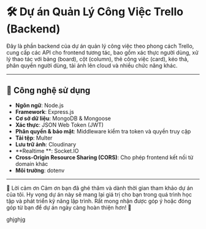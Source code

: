 # 🛠️ Dự án Quản Lý Công Việc Trello (Backend)

Đây là phần backend của dự án quản lý công việc theo phong cách Trello, cung cấp các API cho frontend tương tác, bao gồm xác thực người dùng, xử lý thao tác với bảng (board), cột (column), thẻ công việc (card), kéo thả, phân quyền người dùng, tải ảnh lên cloud và nhiều chức năng khác.

---



## 🚀 Công nghệ sử dụng
- **Ngôn ngữ**: Node.js
- **Framework**: Express.js
- **Cơ sở dữ liệu**: MongoDB & Mongoose
- **Xác thực**: JSON Web Token (JWT)
- **Phân quyền & bảo mật**: Middleware kiểm tra token và quyền truy cập
- **Tải tệp**: Multer
- **Lưu trữ ảnh**: Cloudinary
- **Realtime **: Socket.IO
- **Cross-Origin Resource Sharing (CORS)**: Cho phép frontend kết nối từ domain khác
- **Môi trường**: dotenv

---


🙏 Lời cảm ơn
Cảm ơn bạn đã ghé thăm và dành thời gian tham khảo dự án của tôi.
Hy vọng dự án này sẽ mang lại giá trị cho bạn trong quá trình học tập và phát triển kỹ năng lập trình.
Rất mong nhận được góp ý hoặc đóng góp từ bạn để dự án ngày càng hoàn thiện hơn! 💙

ghjghjg
